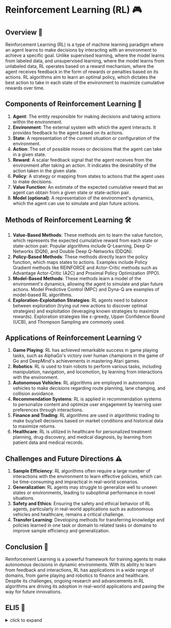 # Reinforcement Learning (RL) 🎮

## Overview 🌟
Reinforcement Learning (RL) is a type of machine learning paradigm where an agent learns to make decisions by interacting with an environment to achieve a specific goal. Unlike supervised learning, where the model learns from labeled data, and unsupervised learning, where the model learns from unlabeled data, RL operates based on a reward mechanism, where the agent receives feedback in the form of rewards or penalties based on its actions. RL algorithms aim to learn an optimal policy, which dictates the best action to take in each state of the environment to maximize cumulative rewards over time.

## Components of Reinforcement Learning 🔄
1. **Agent**: The entity responsible for making decisions and taking actions within the environment.
2. **Environment**: The external system with which the agent interacts. It provides feedback to the agent based on its actions.
3. **State**: A representation of the current situation or configuration of the environment.
4. **Action**: The set of possible moves or decisions that the agent can take in a given state.
5. **Reward**: A scalar feedback signal that the agent receives from the environment after taking an action. It indicates the desirability of the action taken in the given state.
6. **Policy**: A strategy or mapping from states to actions that the agent uses to make decisions.
7. **Value Function**: An estimate of the expected cumulative reward that an agent can obtain from a given state or state-action pair.
8. **Model (optional)**: A representation of the environment's dynamics, which the agent can use to simulate and plan future actions.

## Methods of Reinforcement Learning 🛠️
1. **Value-Based Methods**: These methods aim to learn the value function, which represents the expected cumulative reward from each state or state-action pair. Popular algorithms include Q-Learning, Deep Q-Networks (DQN), and Double Deep Q-Networks (DDQN).
2. **Policy-Based Methods**: These methods directly learn the policy function, which maps states to actions. Examples include Policy Gradient methods like REINFORCE and Actor-Critic methods such as Advantage Actor-Critic (A2C) and Proximal Policy Optimization (PPO).
3. **Model-Based Methods**: These methods learn a model of the environment's dynamics, allowing the agent to simulate and plan future actions. Model Predictive Control (MPC) and Dyna-Q are examples of model-based RL algorithms.
4. **Exploration-Exploitation Strategies**: RL agents need to balance between exploration (trying out new actions to discover optimal strategies) and exploitation (leveraging known strategies to maximize rewards). Exploration strategies like ε-greedy, Upper Confidence Bound (UCB), and Thompson Sampling are commonly used.

## Applications of Reinforcement Learning 💡
1. **Game Playing**: RL has achieved remarkable success in game playing tasks, such as AlphaGo's victory over human champions in the game of Go and DeepMind's achievements in mastering Atari games.
2. **Robotics**: RL is used to train robots to perform various tasks, including manipulation, navigation, and locomotion, by learning from interactions with the environment.
3. **Autonomous Vehicles**: RL algorithms are employed in autonomous vehicles to make decisions regarding route planning, lane changing, and collision avoidance.
4. **Recommendation Systems**: RL is applied in recommendation systems to personalize content and optimize user engagement by learning user preferences through interactions.
5. **Finance and Trading**: RL algorithms are used in algorithmic trading to make buy/sell decisions based on market conditions and historical data to maximize returns.
6. **Healthcare**: RL is utilized in healthcare for personalized treatment planning, drug discovery, and medical diagnosis, by learning from patient data and medical records.

## Challenges and Future Directions ⚠️
1. **Sample Efficiency**: RL algorithms often require a large number of interactions with the environment to learn effective policies, which can be time-consuming and impractical in real-world scenarios.
2. **Generalization**: RL agents may struggle to generalize well to unseen states or environments, leading to suboptimal performance in novel situations.
3. **Safety and Ethics**: Ensuring the safety and ethical behavior of RL agents, particularly in real-world applications such as autonomous vehicles and healthcare, remains a critical challenge.
4. **Transfer Learning**: Developing methods for transferring knowledge and policies learned in one task or domain to related tasks or domains to improve sample efficiency and generalization.

## Conclusion 🌟
Reinforcement Learning is a powerful framework for training agents to make autonomous decisions in dynamic environments. With its ability to learn from feedback and interactions, RL has applications in a wide range of domains, from game playing and robotics to finance and healthcare. Despite its challenges, ongoing research and advancements in RL algorithms are driving its adoption in real-world applications and paving the way for future innovations.


## ELI5 🧒
<details>
  <summary>click to expand</summary>
  
  ## Simple Understanding
  Imagine you're a pizza delivery kid in a bustling city, like a superhero on a mission to deliver pizzas to hungry customers. But here’s the catch: you don’t know the city streets very well, and you need to figure out the best route to deliver pizzas quickly while earning big tips!

  **1. The Pizza Delivery Game**: You start at the pizza parlor with a stack of pizzas and a map of the city. Your goal is to deliver all the pizzas to customers and earn as much money as possible. But how do you decide which streets to take? This is where reinforcement learning comes in!

  **2. Learning from Experience**: In reinforcement learning, you learn by doing. As you make deliveries, you remember which streets were fast and which ones were slow. If you take a shortcut and deliver a pizza quickly, you feel happy and remember to take that shortcut again next time. But if you get stuck in traffic on a particular street, you learn to avoid it in the future.

  **3. Rewards and Punishments**: Every time you deliver a pizza, you receive a reward, like a tip from a satisfied customer. If you deliver pizzas quickly, you get bigger tips, but if you take too long, your tip might be smaller. These rewards and punishments help you learn which actions lead to better outcomes.

  **4. Planning Ahead**: As you gain more experience, you start to plan your routes more strategically. You learn to anticipate traffic patterns, avoid construction zones, and prioritize deliveries based on distance and urgency. Over time, you become a master pizza delivery kid, navigating the city with ease and maximizing your earnings!

  ## Test time 📄🖋
  
  Now, let's see if you got the concept right! Here are few easy multiple choice questions, pick the right answer:
  1. What is reinforcement learning?
   - [ ] A. Learning from rewards and punishments to make decisions.
   - [ ] B. Learning how to cook delicious food.
   - [ ] C. Learning how to fly a spaceship to outer space.

  <details>
    <summary>Click to reveal the correct answer and explanation</summary>

     > **Correct Answer:** A. Learning from rewards and punishments to make decisions.
     > 
     > **Explanation:** Reinforcement learning is a type of machine learning where an agent learns to make decisions by receiving rewards for good actions and punishments for bad ones, similar to learning from experience in the real world.
  </details>
  
  2. How does reinforcement learning work?
   - [ ] A. By memorizing a set of rules and following them strictly.
   - [ ] B. By learning from experience and adjusting actions based on rewards and punishments.
   - [ ] C. By randomly selecting actions and hoping for the best outcome.

  <details>
    <summary>Click to reveal the correct answer and explanation</summary>

     > **Correct Answer:** B. By learning from experience and adjusting actions based on rewards and punishments.
     > 
     > **Explanation:** Reinforcement learning agents learn to optimize their behavior by exploring different actions, receiving feedback in the form of rewards or punishments, and adjusting their strategies accordingly.
  </details>
  
  3. What is the role of rewards in reinforcement learning?
   - [ ] A. Rewards are used to punish bad actions.
   - [ ] B. Rewards are ignored because they don't affect learning.
   - [ ] C. Rewards guide the learning process by encouraging good actions and discouraging bad ones.

  <details>
    <summary>Click to reveal the correct answer and explanation</summary>

     > **Correct Answer:** C. Rewards guide the learning process by encouraging good actions and discouraging bad ones.
     > 
     > **Explanation:** Rewards play a crucial role in reinforcement learning by providing feedback to the agent. They encourage the agent to repeat actions that lead to positive outcomes and avoid actions that lead to negative outcomes, ultimately guiding the learning process.
  </details>
